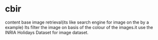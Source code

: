 # cbir
content base image retrieval(its like search engine for image on the by a example)
Its filter the image on basis of the colour of the  images.it use the INRIA Holidays Dataset for image dataset.
